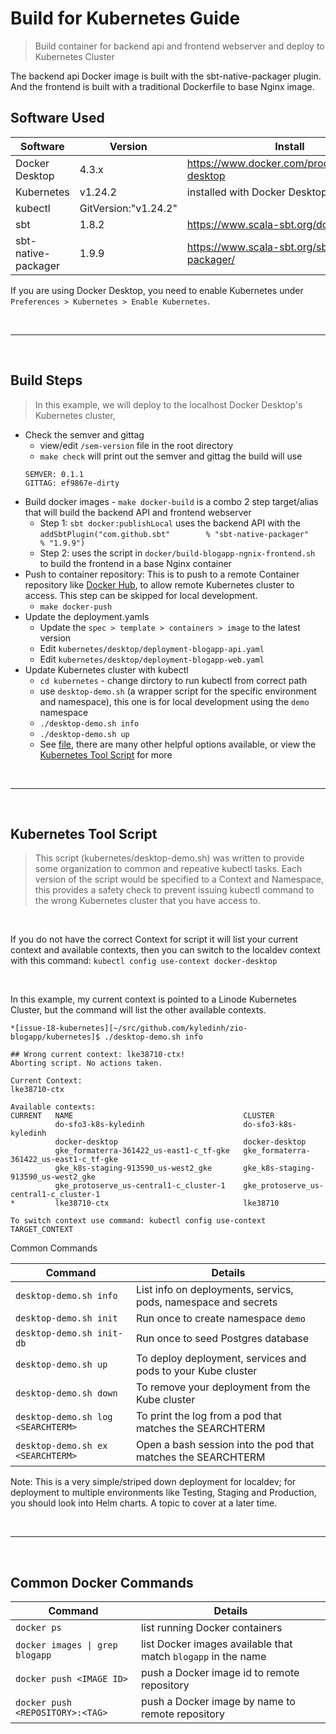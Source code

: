 # Build for Kubernetes Guide
> Build container for backend api and frontend webserver and deploy to Kubernetes Cluster

The backend api Docker image is built with the sbt-native-packager plugin. And the frontend is built with a traditional Dockerfile to base Nginx image.

## Software Used 

Software            | Version              | Install
--------------------|----------------------|-----------------------------------------------
Docker Desktop      | 4.3.x                | https://www.docker.com/products/docker-desktop
Kubernetes          | v1.24.2              | installed with Docker Desktop
kubectl             | GitVersion:"v1.24.2" |
sbt                 | 1.8.2                | https://www.scala-sbt.org/download.html
sbt-native-packager | 1.9.9                | https://www.scala-sbt.org/sbt-native-packager/

If you are using Docker Desktop, you need to enable Kubernetes under `Preferences > Kubernetes > Enable Kubernetes`.

<br><hr><br>

## Build Steps 

> In this example, we will deploy to the localhost Docker Desktop's Kubernetes cluster, 

- Check the semver and gittag
  - view/edit `/sem-version` file in the root directory
  - `make check` will print out the semver and gittag the build will use
  ```
  SEMVER: 0.1.1
  GITTAG: ef9867e-dirty
  ```
- Build docker images -  `make docker-build` is a combo 2 step target/alias that will build the backend API and frontend webserver
  - Step 1: `sbt docker:publishLocal` uses the backend API with the `addSbtPlugin("com.github.sbt"        % "sbt-native-packager"      % "1.9.9")` 
  - Step 2: uses the script in `docker/build-blogapp-ngnix-frontend.sh` to build the frontend in a base Nginx container 
- Push to container repository: This is to push to a remote Container repository like [Docker Hub](https://hub.docker.com/u/kyledinh), to allow remote Kubernetes cluster to access. This step can be skipped for local development. 
  - `make docker-push` 
- Update the deployment.yamls
  - Update the `spec > template > containers > image` to the latest version 
  - Edit `kubernetes/desktop/deployment-blogapp-api.yaml`
  - Edit `kubernetes/desktop/deployment-blogapp-web.yaml`
- Update Kubernetes cluster with kubectl
  - `cd kubernetes` - change dirctory to run kubectl from correct path  
  - use `desktop-demo.sh` (a wrapper script for the specific environment and namespace), this one is for local development using the `demo` namespace 
  - `./desktop-demo.sh info`
  - `./desktop-demo.sh up` 
  - See [file](../../kubernetes/desktop-demo.sh), there are many other helpful options available, or view the [Kubernetes Tool Script](#kubernetes-tool-script) for more 

<br><hr><br>

## Kubernetes Tool Script 

> This script (kubernetes/desktop-demo.sh) was written to provide some organization to common and repeative kubectl tasks. Each version of the script would be specified to a Context and Namespace, this provides a safety check to prevent issuing kubectl command to the wrong Kubernetes cluster that you have access to.

<br>

If you do not have the correct Context for script it will list your current context and available contexts, then you can switch to the localdev context with this command: `kubectl config use-context docker-desktop`

<br>

In this example, my current context is pointed to a Linode Kubernetes Cluster, but the command will list the other available contexts.
```
*[issue-18-kubernetes][~/src/github.com/kyledinh/zio-blogapp/kubernetes]$ ./desktop-demo.sh info

## Wrong current context: lke38710-ctx!
Aborting script. No actions taken.

Current Context: 
lke38710-ctx

Available contexts: 
CURRENT   NAME                                      CLUSTER                                 
          do-sfo3-k8s-kyledinh                      do-sfo3-k8s-kyledinh                                
          docker-desktop                            docker-desktop                                     
          gke_formaterra-361422_us-east1-c_tf-gke   gke_formaterra-361422_us-east1-c_tf-gke   
          gke_k8s-staging-913590_us-west2_gke       gke_k8s-staging-913590_us-west2_gke          
          gke_protoserve_us-central1-c_cluster-1    gke_protoserve_us-central1-c_cluster-1    
*         lke38710-ctx                              lke38710                                  

To switch context use command: kubectl config use-context TARGET_CONTEXT
```

Common Commands

Command                            | Details
-----------------------------------|---------------------------------------------------------------
`desktop-demo.sh info`             | List info on deployments, servics, pods, namespace and secrets
`desktop-demo.sh init`             | Run once to create namespace `demo`
`desktop-demo.sh init-db`          | Run once to seed Postgres database
`desktop-demo.sh up`               | To deploy deployment, services and pods to your Kube cluster
`desktop-demo.sh down`             | To remove your deployment from the Kube cluster
`desktop-demo.sh log <SEARCHTERM>` | To print the log from a pod that matches the SEARCHTERM
`desktop-demo.sh ex <SEARCHTERM>`  | Open a bash session into the pod that matches the SEARCHTERM


Note: This is a very simple/striped down deployment for localdev; for deployment to multiple environments like Testing, Staging and Production, you should look into Helm charts. A topic to cover at a later time.

<br><hr><br>

## Common Docker Commands

Command                          | Details
---------------------------------|--------------------------------------------------------------
`docker ps`                      | list running Docker containers
`docker images \| grep blogapp`  | list Docker images available that match `blogapp` in the name
`docker push <IMAGE ID>`         | push a Docker image id to remote repository
`docker push <REPOSITORY>:<TAG>` | push a Docker image by name to remote repository
